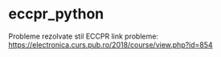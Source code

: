 # eccpr_python
Probleme rezolvate stil ECCPR
link probleme: https://electronica.curs.pub.ro/2018/course/view.php?id=854

